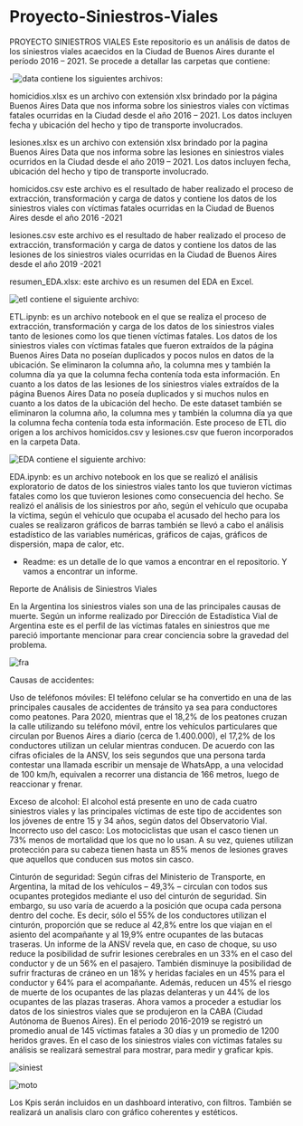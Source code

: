 # Proyecto-Siniestros-Viales

PROYECTO SINIESTROS VIALES
Este repositorio es un análisis de datos de los siniestros viales acaecidos en la Ciudad de Buenos Aires durante el período 2016 – 2021. Se procede a detallar las carpetas que contiene:

                                                                                                                             
-![data](https://github.com/andreasoria2022/PROYECTO-SINIESTRO-VIALES/assets/105015078/de5ff90e-1bfc-481a-9a0c-0ab650f0b0e2)  contiene los siguientes archivos:

homicidios.xlsx  es un archivo con extensión xlsx brindado por la página Buenos Aires Data que nos informa sobre los siniestros viales con víctimas fatales ocurridas en la Ciudad desde el año 2016 – 2021.  Los datos incluyen fecha y ubicación 
del hecho y tipo de transporte involucrados.

lesiones.xlsx es un archivo con extensión xlsx brindado por la pagina Buenos Aires Data que nos informa sobre las lesiones en siniestros viales ocurridos en la Ciudad desde el año 2019 – 2021. Los datos incluyen fecha, ubicación del hecho y tipo 
de transporte involucrado.

homicidos.csv este archivo es el resultado de haber realizado el proceso de extracción, transformación y carga de datos  y contiene los datos de los siniestros viales con víctimas fatales ocurridas en la Ciudad de Buenos Aires desde el año 2016 
-2021 

lesiones.csv este archivo es el resultado de haber realizado el proceso de extracción, transformación y carga de datos y contiene los datos de las lesiones de los siniestros viales ocurridas en la Ciudad de Buenos Aires desde el año 2019 -2021 

resumen_EDA.xlsx: este archivo es un resumen del EDA en Excel.

                                                                                                                             
 ![etl](https://github.com/andreasoria2022/PROYECTO-SINIESTRO-VIALES/assets/105015078/4a4fadf3-cb8f-48a4-a301-00fa5b0cac4c)  contiene el siguiente archivo:
 
ETL.ipynb: es un archivo notebook en el que se realiza el proceso de extracción, transformación y carga de los datos de los siniestros viales tanto de lesiones como los que tienen víctimas fatales. Los datos de los siniestros viales con víctimas fatales que fueron extraídos de la página Buenos Aires Data no poseían duplicados y pocos nulos en  datos de la ubicación. Se eliminaron  la columna año, la columna mes y también la columna día ya que la columna fecha contenía toda esta información. En cuanto a los datos de las lesiones de los siniestros viales extraídos de la página Buenos Aires Data no poseía duplicados y si muchos nulos en cuanto a los datos de la ubicación del hecho. De este dataset también se eliminaron  la columna año, la columna mes y también la columna día ya que la columna fecha contenía toda esta información. Este proceso de ETL dio origen a los archivos homicidos.csv y lesiones.csv que fueron incorporados en la carpeta Data.


                                                                                                                            
 ![EDA](https://github.com/andreasoria2022/PROYECTO-SINIESTRO-VIALES/assets/105015078/1d15a0ab-3279-43eb-81a8-33f35d830941)  contiene el siguiente archivo:

EDA.ipynb: es un archivo notebook en los que se realizó el análisis exploratorio de datos de los siniestros viales tanto los que tuvieron víctimas fatales como los que tuvieron lesiones como consecuencia del hecho. Se realizó el análisis de los siniestros por año, según el vehículo que ocupaba la víctima, según el vehículo que ocupaba el acusado del hecho para los cuales se realizaron gráficos de barras también se llevó a cabo el análisis estadístico de las variables numéricas, gráficos de cajas, gráficos de dispersión, mapa de calor, etc.

-	Readme: es un detalle de lo que vamos a encontrar en el repositorio. Y vamos a encontrar un informe. 

Reporte de Análisis de Siniestros Viales

En la Argentina los siniestros viales son una de las principales causas de muerte. Según un informe realizado por Dirección de Estadística Vial de Argentina este es el perfil de las víctimas fatales en siniestros que me pareció importante mencionar para crear conciencia sobre la gravedad del problema.

![fra](https://github.com/andreasoria2022/PROYECTO-SINIESTRO-VIALES/assets/105015078/5cf46cfa-acc7-44bb-879c-2daf88640755)

Causas de accidentes:

Uso de teléfonos móviles:
El teléfono celular se ha convertido en una de las principales causales de accidentes de tránsito ya sea para conductores como peatones. Para 2020, mientras que el 18,2% de los peatones cruzan la calle utilizando su teléfono móvil, entre los vehículos particulares que circulan por Buenos Aires a diario (cerca de 1.400.000), el 17,2% de los conductores utilizan un celular mientras conducen.
De acuerdo con las cifras oficiales de la ANSV, los seis segundos que una persona tarda contestar una llamada escribir un mensaje de WhatsApp, a una velocidad de 100 km/h, equivalen a recorrer una distancia de 166 metros, luego de reaccionar y frenar.

Exceso de alcohol:
El alcohol está presente en uno de cada cuatro siniestros viales y las principales víctimas de este tipo de accidentes son los jóvenes de entre 15 y 34 años, según datos del Observatorio Vial.
Incorrecto uso del casco:
Los motociclistas que usan el casco tienen un 73% menos de mortalidad que los que no lo usan. A su vez, quienes utilizan protección para su cabeza tienen hasta un 85% menos de lesiones graves que aquellos que conducen sus motos sin casco.

Cinturón de seguridad:
Según cifras del Ministerio de Transporte, en Argentina, la mitad de los vehículos – 49,3% – circulan con todos sus ocupantes protegidos mediante el uso del cinturón de seguridad.
Sin embargo, su uso varía de acuerdo a la posición que ocupa cada persona dentro del coche. Es decir, sólo el 55% de los conductores utilizan el cinturón, proporción que se reduce al 42,8% entre los que viajan en el asiento del acompañante y al 19,9% entre ocupantes de las butacas traseras.
Un informe de la ANSV revela que, en caso de choque, su uso reduce la posibilidad de sufrir lesiones cerebrales en un 33% en el caso del conductor y de un 56% en el pasajero. También disminuye la posibilidad de sufrir fracturas de cráneo en un 18% y heridas faciales en un 45% para el conductor y 64% para el acompañante. Además, reducen un 45% el riesgo de muerte de los ocupantes de las plazas delanteras y un 44% de los ocupantes de las plazas traseras.
Ahora vamos a proceder a estudiar los datos de los siniestros viales que se produjeron en la CABA (Ciudad Autónoma de Buenos Aires). En el periodo 2016-2019 se registró un promedio anual de 145 víctimas fatales a 30 días y un promedio de 1200 heridos graves.
 En el caso de los siniestros viales con víctimas fatales su análisis se realizará semestral para mostrar, para medir y graficar kpis. 

![siniest](https://github.com/andreasoria2022/PROYECTO-SINIESTRO-VIALES/assets/105015078/02c753fe-a99d-4930-b9f5-8ca000fb9f92)

![moto](https://github.com/andreasoria2022/PROYECTO-SINIESTRO-VIALES/assets/105015078/19228edc-b2e9-4fb3-8974-72b962bacc2c)

Los Kpis serán incluidos en un dashboard interativo, con filtros. También se realizará un analisis claro con gráfico coherentes y estéticos.


